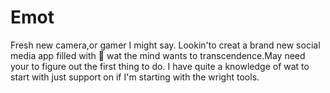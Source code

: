 # Emot 

Fresh new camera,or gamer I might say. Lookin'to creat a brand new social media app filled with 🐉 wat the mind wants to transcendence.May need your to figure out the first thing to do. I have quite a knowledge of wat to start with just support on if I'm starting with the wright tools. 
